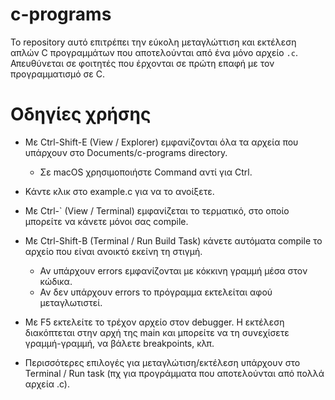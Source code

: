 
# c-programs

Το repository αυτό επιτρέπει την εύκολη μεταγλώττιση και εκτέλεση απλών C προγραμμάτων που αποτελούνται από ένα
μόνο αρχείο `.c`. Απευθύνεται σε φοιτητές που έρχονται σε πρώτη επαφή με τον προγραμματισμό σε C.

# Οδηγίες χρήσης


- Με Ctrl-Shift-E (View / Explorer) εμφανίζονται όλα τα αρχεία που υπάρχουν στο Documents/c-programs directory.
  - Σε macOS χρησιμοποιήστε Command αντί για Ctrl.

- Κάντε κλικ στο example.c για να το ανοίξετε.

- Με Ctrl-` (View / Terminal) εμφανίζεται το τερματικό, στο οποίο μπορείτε να κάνετε μόνοι σας compile.

- Με Ctrl-Shift-B (Terminal / Run Build Task) κάνετε αυτόματα compile το αρχείο που είναι ανοικτό εκείνη τη στιγμή.
  - Αν υπάρχουν errors εμφανίζονται με κόκκινη γραμμή μέσα στον κώδικα.
  - Αν δεν υπάρχουν errors το πρόγραμμα εκτελείται αφού μεταγλωτιστεί.

- Με F5 εκτελείτε το τρέχον αρχείο στον debugger. Η εκτέλεση διακόπτεται στην αρχή της main και μπορείτε να
  τη συνεχίσετε γραμμή-γραμμή, να βάλετε breakpoints, κλπ.

- Περισσότερες επιλογές για μεταγλώτιση/εκτέλεση υπάρχουν στο Terminal / Run task (πχ για προγράμματα που
  αποτελούνται από πολλά αρχεία .c).
